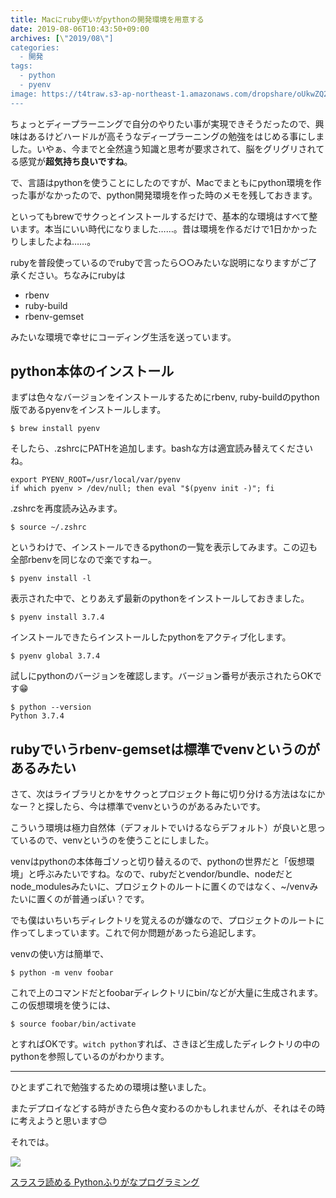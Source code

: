 ```yaml
---
title: Macにruby使いがpythonの開発環境を用意する
date: 2019-08-06T10:43:50+09:00
archives: [\"2019/08\"]
categories:
  - 開発
tags:
  - python
  - pyenv
image: https://t4traw.s3-ap-northeast-1.amazonaws.com/dropshare/oUkwZQ25yey56YcW29AnHvNa5yNxyH21.jpg
---
```

ちょっとディープラーニングで自分のやりたい事が実現できそうだったので、興味はあるけどハードルが高そうなディープラーニングの勉強をはじめる事にしました。いやぁ、今までと全然違う知識と思考が要求されて、脳をグリグリされてる感覚が**超気持ち良いですね**。

で、言語はpythonを使うことにしたのですが、Macでまともにpython環境を作った事がなかったので、python開発環境を作った時のメモを残しておきます。

<!--more-->

といってもbrewでサクっとインストールするだけで、基本的な環境はすべて整います。本当にいい時代になりました……。昔は環境を作るだけで1日かかったりしましたよね……。

rubyを普段使っているのでrubyで言ったら○○みたいな説明になりますがご了承ください。ちなみにrubyは

- rbenv
- ruby-build
- rbenv-gemset

みたいな環境で幸せにコーディング生活を送っています。

## python本体のインストール

まずは色々なバージョンをインストールするためにrbenv, ruby-buildのpython版であるpyenvをインストールします。

```
$ brew install pyenv
```

そしたら、.zshrcにPATHを追加します。bashな方は適宜読み替えてくださいね。

```
export PYENV_ROOT=/usr/local/var/pyenv
if which pyenv > /dev/null; then eval "$(pyenv init -)"; fi
```

.zshrcを再度読み込みます。

```
$ source ~/.zshrc
```

というわけで、インストールできるpythonの一覧を表示してみます。この辺も全部rbenvを同じなので楽ですねー。

```
$ pyenv install -l
```

表示された中で、とりあえず最新のpythonをインストールしておきました。

```
$ pyenv install 3.7.4
```

インストールできたらインストールしたpythonをアクティブ化します。

```
$ pyenv global 3.7.4
```

試しにpythonのバージョンを確認します。バージョン番号が表示されたらOKです😁

```
$ python --version
Python 3.7.4
```

## rubyでいうrbenv-gemsetは標準でvenvというのがあるみたい

さて、次はライブラリとかをサクっとプロジェクト毎に切り分ける方法はなにかなー？と探したら、今は標準でvenvというのがあるみたいです。

こういう環境は極力自然体（デフォルトでいけるならデフォルト）が良いと思っているので、venvというのを使うことにしました。

venvはpythonの本体毎ゴソっと切り替えるので、pythonの世界だと「仮想環境」と呼ぶみたいですね。なので、rubyだとvendor/bundle、nodeだとnode_modulesみたいに、プロジェクトのルートに置くのではなく、~/venvみたいに置くのが普通っぽい？です。

でも僕はいちいちディレクトリを覚えるのが嫌なので、プロジェクトのルートに作ってしまっています。これで何か問題があったら追記します。

venvの使い方は簡単で、

```
$ python -m venv foobar
```

これで上のコマンドだとfoobarディレクトリにbin/などが大量に生成されます。この仮想環境を使うには、

```
$ source foobar/bin/activate
```

とすればOKです。`witch python`すれば、さきほど生成したディレクトリの中のpythonを参照しているのがわかります。

---

ひとまずこれで勉強するための環境は整いました。

またデプロイなどする時がきたら色々変わるのかもしれませんが、それはその時に考えようと思います😊

それでは。

<div class="amazfy">
<a href="https://www.amazon.co.jp/dp/B07DR9WNKJ?tag=t4traw-22">
<img src="https://ws-fe.amazon-adsystem.com/widgets/q?_encoding=UTF8&ASIN=B07DR9WNKJ&Format=_SL250_&ID=AsinImage&MarketPlace=JP&ServiceVersion=20070822&WS=1&tag=t4traw-22&language=ja_JP">
<p>スラスラ読める Pythonふりがなプログラミング</p>
</a>
</div>
